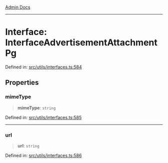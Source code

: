 [Admin Docs](/)

***

# Interface: InterfaceAdvertisementAttachmentPg

Defined in: [src/utils/interfaces.ts:584](https://github.com/PalisadoesFoundation/talawa-admin/blob/main/src/utils/interfaces.ts#L584)

## Properties

### mimeType

> **mimeType**: `string`

Defined in: [src/utils/interfaces.ts:585](https://github.com/PalisadoesFoundation/talawa-admin/blob/main/src/utils/interfaces.ts#L585)

***

### url

> **url**: `string`

Defined in: [src/utils/interfaces.ts:586](https://github.com/PalisadoesFoundation/talawa-admin/blob/main/src/utils/interfaces.ts#L586)
